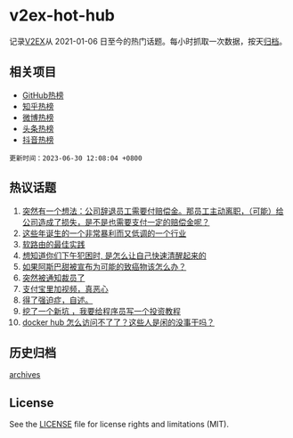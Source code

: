 # v2ex-hot-hub

 记录[V2EX](https://www.v2ex.com/)从 2021-01-06 日至今的热门话题。每小时抓取一次数据，按天[归档](archives)。
 
 ## 相关项目

- [GitHub热榜](https://github.com/snaildev/github-hot-hub)
- [知乎热榜](https://github.com/snaildev/zhihu-hot-hub)
- [微博热榜](https://github.com/snaildev/weibo-hot-hub)
- [头条热榜](https://github.com/snaildev/toutiao-hot-hub)
- [抖音热榜](https://github.com/snaildev/douyin-hot-hub)


 `更新时间：2023-06-30 12:08:04 +0800`

## 热议话题

1. [突然有一个想法：公司辞退员工需要付赔偿金。那员工主动离职，（可能）给公司造成了损失，是不是也需要支付一定的赔偿金呢？](https://www.v2ex.com/t/952698)
1. [这些年诞生的一个非常暴利而又低调的一个行业](https://www.v2ex.com/t/952753)
1. [软路由的最佳实践](https://www.v2ex.com/t/952691)
1. [想知道你们下午犯困时, 是怎么让自己快速清醒起来的](https://www.v2ex.com/t/952714)
1. [如果阿斯巴甜被宣布为可能的致癌物该怎么办？](https://www.v2ex.com/t/952818)
1. [突然被通知裁员了](https://www.v2ex.com/t/952885)
1. [支付宝里加视频，真恶心](https://www.v2ex.com/t/952879)
1. [得了强迫症，自述。](https://www.v2ex.com/t/952663)
1. [挖了一个新坑 ，我要给程序员写一个投资教程](https://www.v2ex.com/t/952713)
1. [docker hub 怎么访问不了了？这些人是闲的没事干吗？](https://www.v2ex.com/t/952876)

## 历史归档

[archives](archives)

## License

See the [LICENSE](LICENSE) file for license rights and limitations (MIT).
